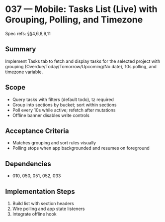 # 037 — Mobile: Tasks List (Live) with Grouping, Polling, and Timezone

Spec refs: §§4,6,8,9,11

## Summary
Implement Tasks tab to fetch and display tasks for the selected project with grouping (Overdue/Today/Tomorrow/Upcoming/No date), 10s polling, and timezone variable.

## Scope
- Query tasks with filters (default todo), tz required
- Group into sections by bucket; sort within sections
- Poll every 10s while active; refetch after mutations
- Offline banner disables write controls

## Acceptance Criteria
- Matches grouping and sort rules visually
- Polling stops when app backgrounded and resumes on foreground

## Dependencies
- 010, 050, 051, 052, 033

## Implementation Steps
1) Build list with section headers
2) Wire polling and app state listeners
3) Integrate offline hook

